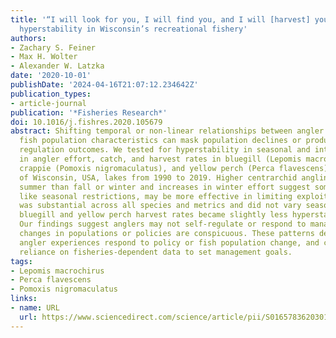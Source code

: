 ```yaml
---
title: '“I will look for you, I will find you, and I will [harvest] you”: Persistent
  hyperstability in Wisconsin’s recreational fishery'
authors:
- Zachary S. Feiner
- Max H. Wolter
- Alexander W. Latzka
date: '2020-10-01'
publishDate: '2024-04-16T21:07:12.234642Z'
publication_types:
- article-journal
publication: '*Fisheries Research*'
doi: 10.1016/j.fishres.2020.105679
abstract: Shifting temporal or non-linear relationships between angler behavior and
  fish population characteristics can mask population declines or produce unexpected
  regulation outcomes. We tested for hyperstability in seasonal and interannual trends
  in angler effort, catch, and harvest rates in bluegill (Lepomis macrochirus), black
  crappie (Pomoxis nigromaculatus), and yellow perch (Perca flavescens) across hundreds
  of Wisconsin, USA, lakes from 1990 to 2019. Higher centrarchid angling rates in
  summer than fall or winter and increases in winter effort suggest some policies,
  like seasonal restrictions, may be more effective in limiting exploitation. Hyperstability
  was substantial across all species and metrics and did not vary seasonally, but
  bluegill and yellow perch harvest rates became slightly less hyperstable over time.
  Our findings suggest anglers may not self-regulate or respond to management unless
  changes in populations or policies are conspicuous. These patterns demonstrate how
  angler experiences respond to policy or fish population change, and caution against
  reliance on fisheries-dependent data to set management goals.
tags:
- Lepomis macrochirus
- Perca flavescens
- Pomoxis nigromaculatus
links:
- name: URL
  url: https://www.sciencedirect.com/science/article/pii/S016578362030196X
---
```

